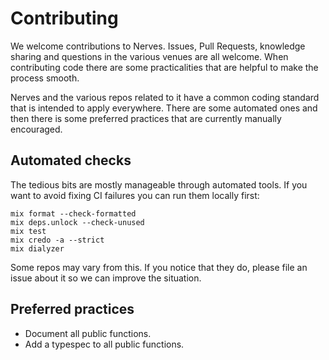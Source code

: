 # Contributing

We welcome contributions to Nerves. Issues, Pull Requests, knowledge sharing and questions
in the various venues are all welcome. When contributing code there are some practicalities
that are helpful to make the process smooth.

Nerves and the various repos related to it have a common coding standard that is intended to
apply everywhere. There are some automated ones and then there is some preferred practices
that are currently manually encouraged.

## Automated checks

The tedious bits are mostly manageable through automated tools. If you want
to avoid fixing CI failures you can run them locally first:

```
mix format --check-formatted
mix deps.unlock --check-unused
mix test
mix credo -a --strict
mix dialyzer
```

Some repos may vary from this. If you notice that they do, please file an issue about it so we
can improve the situation.

## Preferred practices

- Document all public functions.
- Add a typespec to all public functions.
